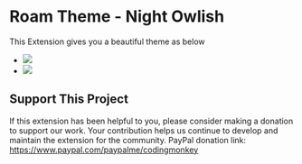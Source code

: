 # Roam Theme - Night Owlish

This Extension gives you a beautiful theme as below
- ![](https://firebasestorage.googleapis.com/v0/b/firescript-577a2.appspot.com/o/imgs%2Fapp%2FExploreSpace%2Fnoz0ipoGOB.png?alt=media&token=b5909d0e-0013-468b-ac21-6d5d3b8f2480)
- ![](https://firebasestorage.googleapis.com/v0/b/firescript-577a2.appspot.com/o/imgs%2Fapp%2FExploreSpace%2FsNwaKWSk6F.png?alt=media&token=79803d1f-c8d6-47a3-9491-6ff4e27ef64d)

## Support This Project
If this extension has been helpful to you, please consider making a donation to support our work. Your contribution helps us continue to develop and maintain the extension for the community.
PayPal donation link: https://www.paypal.com/paypalme/codingmonkey